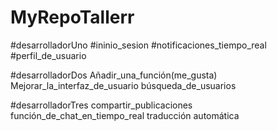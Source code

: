 # MyRepoTallerr
 
 #desarrolladorUno
 #ininio_sesion
 #notificaciones_tiempo_real
 #perfil_de_usuario
 
 #desarrolladorDos
 Añadir_una_función(me_gusta)
 Mejorar_la_interfaz_de_usuario
 búsqueda_de_usuarios
 
 #desarrolladorTres
 compartir_publicaciones
 función_de_chat_en_tiempo_real
 traducción automática
